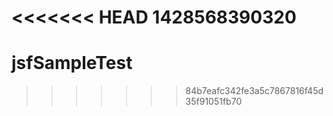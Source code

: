 <<<<<<< HEAD
1428568390320
=======
# jsfSampleTest
>>>>>>> 84b7eafc342fe3a5c7867816f45d35f91051fb70
